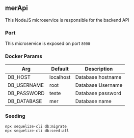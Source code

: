 ## merApi
This NodeJS microservice is responsible for the backend API

### Port
This microservice is exposed on port `8000`

### Docker Params
| Arg | Default | Description |
| --- | --- | --- |
| DB_HOST | localhost | Database hostname|
| DB_USERNAME | root | Database Username |
| DB_PASSWORD | teste | Database password  |
| DB_DATABASE | mer | Database name |

### Seeding
```
npx sequelize-cli db:migrate
npx sequelize-cli db:seed:all
```